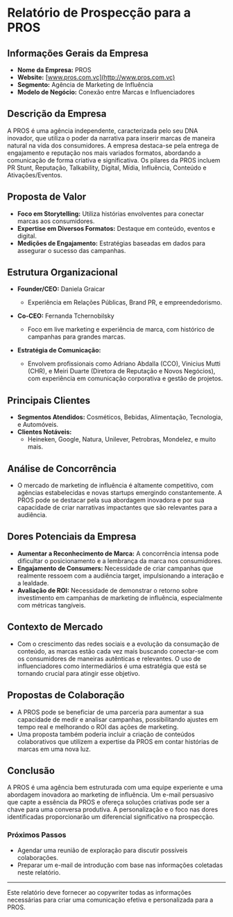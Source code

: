 # Relatório de Prospecção para a PROS

## Informações Gerais da Empresa
- **Nome da Empresa:** PROS
- **Website:** [www.pros.com.vc](http://www.pros.com.vc)
- **Segmento:** Agência de Marketing de Influência
- **Modelo de Negócio:** Conexão entre Marcas e Influenciadores

## Descrição da Empresa
A PROS é uma agência independente, caracterizada pelo seu DNA inovador, que utiliza o poder da narrativa para inserir marcas de maneira natural na vida dos consumidores. A empresa destaca-se pela entrega de engajamento e reputação nos mais variados formatos, abordando a comunicação de forma criativa e significativa. Os pilares da PROS incluem PR Stunt, Reputação, Talkability, Digital, Mídia, Influência, Conteúdo e Ativações/Eventos.

## Proposta de Valor
- **Foco em Storytelling:** Utiliza histórias envolventes para conectar marcas aos consumidores.
- **Expertise em Diversos Formatos:** Destaque em conteúdo, eventos e digital.
- **Medições de Engajamento:** Estratégias baseadas em dados para assegurar o sucesso das campanhas.

## Estrutura Organizacional
- **Founder/CEO:** Daniela Graicar
  - Experiência em Relações Públicas, Brand PR, e empreendedorismo.
  
- **Co-CEO:** Fernanda Tchernobilsky
  - Foco em live marketing e experiência de marca, com histórico de campanhas para grandes marcas.
  
- **Estratégia de Comunicação:**
  - Envolvem profissionais como Adriano Abdalla (CCO), Vinicius Mutti (CHR), e Meiri Duarte (Diretora de Reputação e Novos Negócios), com experiência em comunicação corporativa e gestão de projetos.

## Principais Clientes
- **Segmentos Atendidos:** Cosméticos, Bebidas, Alimentação, Tecnologia, e Automóveis.
- **Clientes Notáveis:**
  - Heineken, Google, Natura, Unilever, Petrobras, Mondelez, e muito mais.

## Análise de Concorrência
- O mercado de marketing de influência é altamente competitivo, com agências estabelecidas e novas startups emergindo constantemente. A PROS pode se destacar pela sua abordagem inovadora e por sua capacidade de criar narrativas impactantes que são relevantes para a audiência.

## Dores Potenciais da Empresa
- **Aumentar a Reconhecimento de Marca:** A concorrência intensa pode dificultar o posicionamento e a lembrança da marca nos consumidores.
- **Engajamento de Consumers:** Necessidade de criar campanhas que realmente ressoem com a audiência target, impulsionando a interação e a lealdade.
- **Avaliação de ROI:** Necessidade de demonstrar o retorno sobre investimento em campanhas de marketing de influência, especialmente com métricas tangíveis.

## Contexto de Mercado
- Com o crescimento das redes sociais e a evolução da consumação de conteúdo, as marcas estão cada vez mais buscando conectar-se com os consumidores de maneiras autênticas e relevantes. O uso de influenciadores como intermediários é uma estratégia que está se tornando crucial para atingir esse objetivo.

## Propostas de Colaboração
- A PROS pode se beneficiar de uma parceria para aumentar a sua capacidade de medir e analisar campanhas, possibilitando ajustes em tempo real e melhorando o ROI das ações de marketing.
- Uma proposta também poderia incluir a criação de conteúdos colaborativos que utilizem a expertise da PROS em contar histórias de marcas em uma nova luz.

## Conclusão
A PROS é uma agência bem estruturada com uma equipe experiente e uma abordagem inovadora ao marketing de influência. Um e-mail persuasivo que capte a essência da PROS e ofereça soluções criativas pode ser a chave para uma conversa produtiva. A personalização e o foco nas dores identificadas proporcionarão um diferencial significativo na prospecção.

### Próximos Passos
- Agendar uma reunião de exploração para discutir possíveis colaborações.
- Preparar um e-mail de introdução com base nas informações coletadas neste relatório.

---

Este relatório deve fornecer ao copywriter todas as informações necessárias para criar uma comunicação efetiva e personalizada para a PROS.